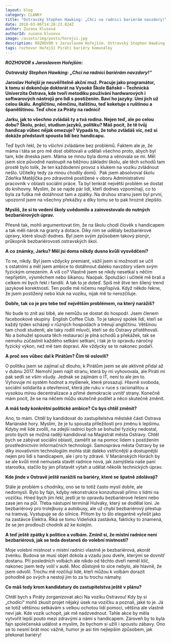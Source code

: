 ```yaml
---
layout: blog
category: CLANKY
title: "Ostravský Stephen Hawking: „Chci na radnici bariérám navzdory!“"
date: 2018-03-06T14:28:23.824Z
author: Zuzana Klusová
authorId: zuzana.klusova
image: /assets/img/posts/horejsi.jpg
description: ROZHOVOR s Jaroslavem Hořejším. Ostravský Stephen Hawking. Chci na radnici bariérám navzdory!
tags: rozhovor Hořejší Piráti bariéry komunálky
---
```


**_ROZHOVOR s Jaroslavem Hořejším:_**

**_Ostravský Stephen Hawking: „Chci na radnici bariérám navzdory!“_**

**Jaroslav Hořejší je neuvěřitelně akční muž. Pracuje jako programátor, k tomu si dokončuje doktorát na Vysoké Škole Báňské – Technická Univerzita Ostrava, kde tvoří metodiku používání hardwarových i softwarových nástrojů pro lidi s postižením. Baví ho jazyky. Umí jich už celou škálu. Angličtinu, němčinu, italštinu, teď koketuje s ruštinou a španělštinou. Teď chce za Piráty na radnici!**

**Jarku, jak to všechno zvládáš ty a tvá rodina. Nejen teď, ale po celou dobu? Školu, práci, studium jazyků, politiku? Máš pocit, že tě tvůj handicap vůbec nějak omezuje? Vypadá to, že toho zvládáš víc, než si dokáže představit spousta lidí bez handicapu.**

Teď bych řekl, že to všichni zvládáme bez problémů. Faktem ale je, že máma i táta se pro mě dost obětovali a udělali všechno proto, abych byl tam, kde dneska jsem. Máma se mnou byla doma a věnovala se mi. Měl jsem sice původně nastoupit na běžnou základní školu, ale těch schodů tam prostě bylo tolik, že ten každodenní provoz s klukem na vozíku zvládnout nešlo. Učitelky tedy za mnou chodily domů.  Pak jsem absolvoval školu Zdeňka Matějíčka pro zdravotně postižené v oboru Administrativní pracovník v oblasti sociální práce. Ta byl tenkrát největší problém se dostat do knihovny. Myslím, že se najde pár lidí, kteří dodnes vzpomínají, co to byla za fuška mě dotáhnout tam a zpátky. Na druhou stranu jsem byl první, upozornil jsem na všechny překážky a díky tomu se to pak hrozně zlepšilo.

**Myslíš, že si to vedení školy uvědomilo a zainvestovalo do nutných bezbariérových úprav.**

Přesně tak, mohli argumentovat tím, že na školu chodí člověk s handicapem a tak měli nárok na granty a dotace. Díky nim se udělaly bezbariérové úpravy, které slouží dodnes. Byl jsem svým způsobem takový pionýr, průkopník bezbariérovosti ostravských škol.

**A co známky, Jarku? Měl jsi doma někdy dusno kvůli vysvědčení?**

To ne, nikdy. Byl jsem vždycky premiant, vážil jsem si možnosti se učit s ostatními a měl jsem ambice to dotáhnout daleko navzdory všem svým fyzickým omezením. A víš co? Vlastně jsem se nikdy nesetkal s něčím nepřijetím, výsměchem nebo šikanou. Naopak. Spolužáci i učitelé mě brali a celkem mi bych řekl i fandili. A tak to je doteď. Spíš mě štve ten šílený trend jazykové korektnosti. Ten podle mě ničemu nepřispívá. Když někdo řekne, že jsem postižený nebo kluk na vozíku, nijak mě to nerozčiluje.

**Dobře, tak co je pro tebe teď největším problémem, na který narážíš?**

No bude to znít asi blbě, ale nemůžu se dostat do hospod<span style="font-family:Wingdings;mso-ascii-font-family:Calibri;mso-ascii-theme-font:
minor-latin;mso-hansi-font-family:Calibri;mso-hansi-theme-font:minor-latin;
mso-char-type:symbol;mso-symbol-font-family:Wingdings">J</span>. Jsem členem facebookové skupiny  English Coffee Club. To je takový spolek lidí, kteří se každý týden scházejí v různých hospodách a trénují angličtinu. Většinou tam chodí studenti, ale taky rodilí mluvčí, kteří se do Ostravy přistěhovali. No a bohužel spousta těch restaurací je plná schodů a překážek, tak se nemohu zúčastnit každého setkání setkaní, i tak je to opravdu náročný fyzický výkon, než mě tam dopraví. Ale vždycky se to nakonec podaří.

**A proč ses vůbec dal k Pirátům? Čím tě oslovili?**

O politiku jsem se zajímal už dlouho, k Pirátům jsem se ale aktivně přidal až v dubnu 2017\. Nemohl jsem najít stranu, která by mi vyhovovala, ale Piráti mi pak sedli se vším všudy. Jednak se zajímám o IT, není to ale jen to. Vyhovuje mi systém hodnot a myšlenek, které prosazují. Hlavně svoboda, sociální solidarita a otevřenost, která jde ruku v ruce s racionalitou a vysokou mírou decentralizace a přímé demokracie uvnitř strany. Konečně mám pocit, že se na něčem můžu skutečně podílet a něco skutečně změnit.

**A máš tedy konkrétní politické ambice? Co bys chtěl změnit?**

Ano, to mám. Chtěl by kandidovat do zastupitelstva městské části Ostrava Mariánské hory. Myslím, že je tu spousta příležitostí pro změnu k lepšímu. Kdyby mě lidé zvolili, na zdejší radnici bych se bohužel fyzicky nedostal, proto bych se možná raději kandidoval na Magistrát města Ostravy. Chtěl bych se zabývat sociální oblastí, zaměřit se na pomoc lidem s postižením prostřednictvím informačních technologii. Samospráva města Ostravy by se díky inovativním technologiím mohla stát daleko vstřícnější a dostupnější nejen pro lidi s handicapem, ale i pro ty zdravé. V Mariánských Horách by se ale kvůli mně nemusela stavět radnice nová, jak zamýšlela naše paní starostka, stačilo by jen přistavět výtah a udělat několik technických úprav.

**Kde jinde v Ostravě ještě narážíš na bariéry, které se špatně zdolávají?**

Stále je problém s chodníky, ono se to totiž často myslí dobře, ale nedomyslí. Bylo by fajn, kdyby rekonstrukce konzultovali přímo s lidmi na vozíčku. Hned bych jim řekl, jestli je to opravdu bezbariérové řešení nebo zase jen na půl. Třeba nástupní terminál Hulváky, který se dodělal loni. Je bezbariérový pro trolejbusy a autobusy, ale už chybí bezbariérový přestup na tramvaj. Vystupuje se do silnice. Přitom by to šlo elegantně vyřešit jako na zastávce Elektra. Říká se tomu Vídeňská zastávka, fakticky to znamená, že se jen prodlouží chodník až ke kolejím.

**A teď ještě zpátky k politice a volbám. Zmínil si, že místní radnice není bezbariérová, jak se teda dostaneš do volební místnosti?**

Moje volební místnost v místní radnici vlastně je bezbariérová, akorát zvenku. Budova se musí objet dokola a vzadu jsou dveře, kterými se dovnitř dostanu. Při posledních volbách ale nikdo od těchto dveří neměl klíč, nakonec jsem tedy volil v autě. Moc důstojné to sice nebylo, ale hlavně, že jsem odvolil. Trochu mě rozčilují lidé, kteří můžou k volbám dorazit pohodlně po svých a nestojí jim to za tu trochu námahy.

**Co máš tedy krom kandidatury do zastupitelstva ještě v plánu?**

Chtěl bych s Piráty zorganizovat akci Na vozíku Ostravou! Kdy by si „chodící“ mohli zkusit projet nějaký úsek na vozíčku a poznali, jaké to je. Já se totiž většinou setkávám s velkou ochotou lidí pomoci, většina ale vlastně neví jak. Kde vozík uchopit, jak mě nadzvednout. Tahle akce by měla vytvořit lepší pouto mezi zdravými a námi s handicapem. Zároveň by to byla fajn společenská událost a myslím, že bychom si užili i spoustu zábavy. Ono se to nesmí brát moc vážně, humor je asi tím nejlepším způsobem, jak překonat bariéry!